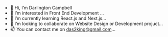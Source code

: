 - 👋 Hi, I’m Darlington Campbell
- 👀 I’m interested in Front End Development ...
- 🌱 I’m currently learning React.js and Next.js...
- 💞️ I’m looking to collaborate on Website Design or Development projuct...
- 📫 You can contact me on das2king@gmail.com...

<!---
das2king/das2king is a ✨ special ✨ repository because its `README.md` (this file) appears on your GitHub profile.
You can click the Preview link to take a look at your changes.
--->
